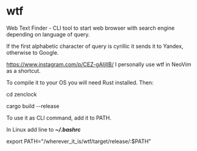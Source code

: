 # wtf
Web Text Finder - CLI tool to start web browser with search engine depending on language of query.

If the first alphabetic character of query is cyrillic it sends it to Yandex, otherwise to Google.

https://www.instagram.com/p/CEZ-gAIjIIB/
I personally use wtf in NeoVim as a shortcut.

To compile it to your OS you will need Rust installed. Then:

cd zenclock

cargo build --release


To use it as CLI command, add it to PATH.

In Linux add line to ***~/.bashrc***

export PATH="/wherever_it_is/wtf/target/release/:$PATH"
